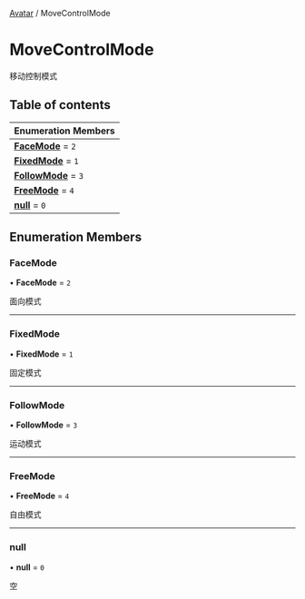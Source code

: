 [Avatar](../groups/Core.Avatar.md) / MoveControlMode

# MoveControlMode <Badge type="tip" text="Enumeration" /> <Score text="MoveControlMode" />

移动控制模式

## Table of contents

| Enumeration Members |
| :-----|
| **[FaceMode](mw.MoveControlMode.md#facemode)** = ``2`` <br> |
| **[FixedMode](mw.MoveControlMode.md#fixedmode)** = ``1`` <br> |
| **[FollowMode](mw.MoveControlMode.md#followmode)** = ``3`` <br> |
| **[FreeMode](mw.MoveControlMode.md#freemode)** = ``4`` <br> |
| **[null](mw.MoveControlMode.md#null)** = ``0`` <br> |

## Enumeration Members

### FaceMode <Score text="FaceMode" /> 

• **FaceMode** = ``2``

面向模式

___

### FixedMode <Score text="FixedMode" /> 

• **FixedMode** = ``1``

固定模式

___

### FollowMode <Score text="FollowMode" /> 

• **FollowMode** = ``3``

运动模式

___

### FreeMode <Score text="FreeMode" /> 

• **FreeMode** = ``4``

自由模式

___

### null <Score text="null" /> 

• **null** = ``0``

空

